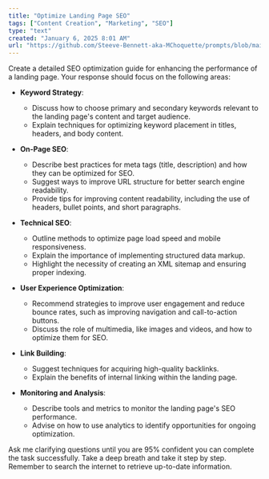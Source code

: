 ```yaml
---
title: "Optimize Landing Page SEO"
tags: ["Content Creation", "Marketing", "SEO"]
type: "text"
created: "January 6, 2025 8:01 AM"
url: "https://github.com/Steeve-Bennett-aka-MChoquette/prompts/blob/main/optimize_landing_page_seo.md"
---
```


Create a detailed SEO optimization guide for enhancing the performance of a landing page. Your response should focus on the following areas:

- **Keyword Strategy**: 
  - Discuss how to choose primary and secondary keywords relevant to the landing page's content and target audience.
  - Explain techniques for optimizing keyword placement in titles, headers, and body content.

- **On-Page SEO**:
  - Describe best practices for meta tags (title, description) and how they can be optimized for SEO.
  - Suggest ways to improve URL structure for better search engine readability.
  - Provide tips for improving content readability, including the use of headers, bullet points, and short paragraphs.

- **Technical SEO**:
  - Outline methods to optimize page load speed and mobile responsiveness.
  - Explain the importance of implementing structured data markup.
  - Highlight the necessity of creating an XML sitemap and ensuring proper indexing.

- **User Experience Optimization**:
  - Recommend strategies to improve user engagement and reduce bounce rates, such as improving navigation and call-to-action buttons.
  - Discuss the role of multimedia, like images and videos, and how to optimize them for SEO.

- **Link Building**:
  - Suggest techniques for acquiring high-quality backlinks.
  - Explain the benefits of internal linking within the landing page.

- **Monitoring and Analysis**:
  - Describe tools and metrics to monitor the landing page's SEO performance.
  - Advise on how to use analytics to identify opportunities for ongoing optimization.

Ask me clarifying questions until you are 95% confident you can complete the task successfully. Take a deep breath and take it step by step. Remember to search the internet to retrieve up-to-date information.